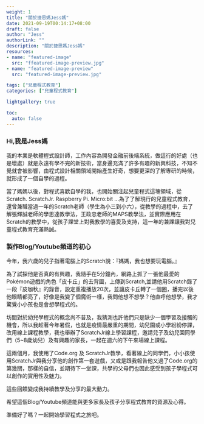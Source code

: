 ```yaml
---
weight: 1
title: "關於捷思媽Jess媽"
date: 2021-09-19T00:14:17+08:00
draft: false
author: "Jess"
authorLink: ""
description: "關於捷思媽Jess媽"
resources:
- name: "featured-image"
  src: "ffeatured-image-preview.jpg"
- name: "featured-image-preview"
  src: "featured-image-preview.jpg"

tags: ["兒童程式教育"]
categories: ["兒童程式教育"]

lightgallery: true

toc:
  auto: false
---
```

### Hi,我是Jess媽

我的本業是軟體程式設計師，工作內容為開發金融前後端系統，做這行的好處（也是壞處）就是永遠有學不完的新技術，當身邊充滿了許多有趣的新興科技，不知不覺就會被影響，由程式設計相關領域開始產生好奇，想要更深的了解專研的時候，就形成了一個自學的過程。

當了媽媽以後，對程式喜歡自學的我，也開始關注起兒童程式這塊領域，從Scratch. ScratchJr. Raspberry Pi. Micro:bit ...為了了解現行的兒童程式教育，還曾兼職當過一年的Scratch老師（學生為小三到小六），從教學的過程中，去了解張輝誠老師的學思達教學法，王政忠老師的MAPS教學法，並實際應用在Scratch的教學中，從孩子課堂上對我教學的喜愛及支持，這一年的兼課讓我對兒童程式教育充滿熱誠。

### 製作Blog/Youtube頻道的初心

今年，我六歲的兒子指著電腦上的Scratch說：『媽媽，我也想要玩電腦。』

為了試探他是否真的有興趣，我隨手在5分鐘內，網路上抓了一張他最愛的Pokémon遊戲的角色「皮卡丘」的去背圖，上傳到Scratch,並請他用Scratch錄了一段『皮咖秋』的錄音，設定重複播放20次，並讓皮卡丘轉了一個圈，播完以後他眼睛都亮了，好像是我變了個魔術一樣，我問他想不想學？他直呼他想學，我才驚覺小小孩也是會想學程式的。

坊間對於幼兒學程式的概念尚不普及，我猜測也許他們只是缺少一個學習及接觸的機會，所以我趁著今年暑假，也就是疫情最嚴重的期間，幼兒園或小學紛紛停課，改用線上課程教學，我也舉辦了ScratchJr線上學習課程，邀請兒子及幼兒園同學們（5~8歲幼兒）及有興趣的家長，一起在週六的下午來場線上課程。

這兩個月，我使用了Code.org 及 ScratchJr教學，看著線上的同學們，小小孩使用ScratchJr與我分享他的創作第一套遊戲，又或是跟我報告他又過了Code.org的第幾關，那樣的自信，並期待下一堂課，共學的父母們也因此感受到孩子學程式可以創作的實用性及魅力。

這些回饋變成我持續教學及分享的最大動力。

希望這個Blog/Youtube頻道能與更多家長及孩子分享程式教育的資源及心得。

準備好了嗎？一起開始學習程式之旅吧。


